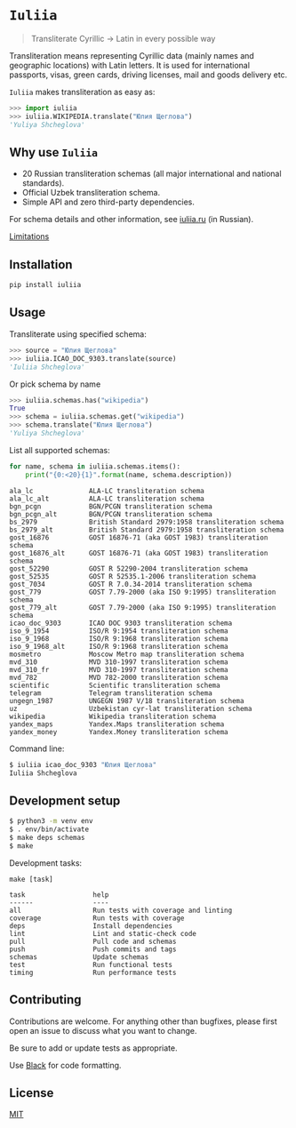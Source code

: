 # `Iuliia`

> Transliterate Cyrillic → Latin in every possible way

Transliteration means representing Cyrillic data (mainly names and geographic locations) with Latin letters. It is used for international passports, visas, green cards, driving licenses, mail and goods delivery etc.

`Iuliia` makes transliteration as easy as:

```python
>>> import iuliia
>>> iuliia.WIKIPEDIA.translate("Юлия Щеглова")
'Yuliya Shcheglova'
```

## Why use `Iuliia`

-   20 Russian transliteration schemas (all major international and national standards).
-   Official Uzbek transliteration schema.
-   Simple API and zero third-party dependencies.

For schema details and other information, see [iuliia.ru](https://iuliia.ru/) (in Russian).

[Limitations](https://github.com/nalgeon/iuliia/blob/master/README.md#issues-and-limitations)

## Installation

```sh
pip install iuliia
```

## Usage

Transliterate using specified schema:

```python
>>> source = "Юлия Щеглова"
>>> iuliia.ICAO_DOC_9303.translate(source)
'Iuliia Shcheglova'
```

Or pick schema by name

```python
>>> iuliia.schemas.has("wikipedia")
True
>>> schema = iuliia.schemas.get("wikipedia")
>>> schema.translate("Юлия Щеглова")
'Yuliya Shcheglova'
```

List all supported schemas:

```python
for name, schema in iuliia.schemas.items():
    print("{0:<20}{1}".format(name, schema.description))
```

```text
ala_lc              ALA-LC transliteration schema
ala_lc_alt          ALA-LC transliteration schema
bgn_pcgn            BGN/PCGN transliteration schema
bgn_pcgn_alt        BGN/PCGN transliteration schema
bs_2979             British Standard 2979:1958 transliteration schema
bs_2979_alt         British Standard 2979:1958 transliteration schema
gost_16876          GOST 16876-71 (aka GOST 1983) transliteration schema
gost_16876_alt      GOST 16876-71 (aka GOST 1983) transliteration schema
gost_52290          GOST R 52290-2004 transliteration schema
gost_52535          GOST R 52535.1-2006 transliteration schema
gost_7034           GOST R 7.0.34-2014 transliteration schema
gost_779            GOST 7.79-2000 (aka ISO 9:1995) transliteration schema
gost_779_alt        GOST 7.79-2000 (aka ISO 9:1995) transliteration schema
icao_doc_9303       ICAO DOC 9303 transliteration schema
iso_9_1954          ISO/R 9:1954 transliteration schema
iso_9_1968          ISO/R 9:1968 transliteration schema
iso_9_1968_alt      ISO/R 9:1968 transliteration schema
mosmetro            Moscow Metro map transliteration schema
mvd_310             MVD 310-1997 transliteration schema
mvd_310_fr          MVD 310-1997 transliteration schema
mvd_782             MVD 782-2000 transliteration schema
scientific          Scientific transliteration schema
telegram            Telegram transliteration schema
ungegn_1987         UNGEGN 1987 V/18 transliteration schema
uz                  Uzbekistan cyr-lat transliteration schema
wikipedia           Wikipedia transliteration schema
yandex_maps         Yandex.Maps transliteration schema
yandex_money        Yandex.Money transliteration schema
```

Command line:

```sh
$ iuliia icao_doc_9303 "Юлия Щеглова"
Iuliia Shcheglova
```

## Development setup

```sh
$ python3 -m venv env
$ . env/bin/activate
$ make deps schemas
$ make
```

Development tasks:

```text
make [task]
```

```text
task                 help
------               ----
all                  Run tests with coverage and linting
coverage             Run tests with coverage
deps                 Install dependencies
lint                 Lint and static-check code
pull                 Pull code and schemas
push                 Push commits and tags
schemas              Update schemas
test                 Run functional tests
timing               Run performance tests
```

## Contributing

Contributions are welcome. For anything other than bugfixes, please first open an issue to discuss what you want to change.

Be sure to add or update tests as appropriate.

Use [Black](https://black.readthedocs.io/en/stable/) for code formatting.

## License

[MIT](https://choosealicense.com/licenses/mit/)
